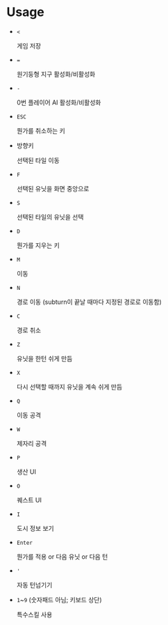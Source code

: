# Usage

* `<`

    게임 저장

* `=`

    원기둥형 지구 활성화/비활성화

* `-`

    0번 플레이어 AI 활성화/비활성화

* `ESC`

    뭔가를 취소하는 키

* 방향키

    선택된 타일 이동

* `F`

    선택된 유닛을 화면 중앙으로

* `S`

    선택된 타일의 유닛을 선택

* `D`

    뭔가를 지우는 키

* `M`

    이동

* `N`

    경로 이동 (subturn이 끝날 때마다 지정된 경로로 이동함)

* `C`

    경로 취소

* `Z`

    유닛을 한턴 쉬게 만듬

* `X`

    다시 선택할 때까지 유닛을 계속 쉬게 만듬

* `Q`

    이동 공격

* `W`

    제자리 공격

* `P`

    생산 UI

* `O`

    퀘스트 UI

* `I`

    도시 정보 보기

* `Enter`

    뭔가를 적용 or 다음 유닛 or 다음 턴

* `'`

    자동 턴넘기기

* `1`~`9` (숫자패드 아님; 키보드 상단)

    특수스킬 사용
